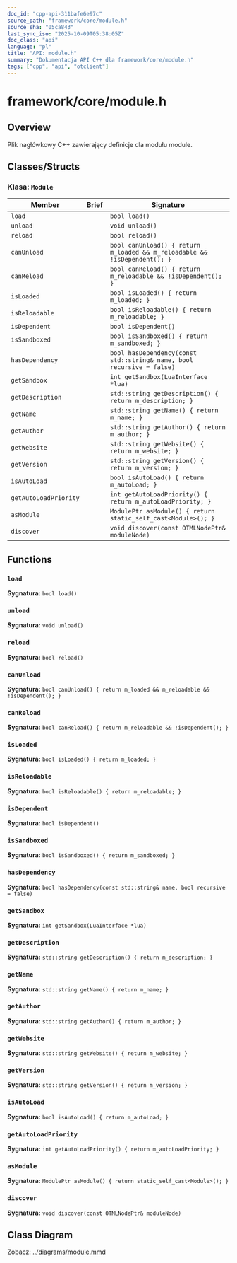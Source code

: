 ```yaml
---
doc_id: "cpp-api-311bafe6e97c"
source_path: "framework/core/module.h"
source_sha: "05ca843"
last_sync_iso: "2025-10-09T05:38:05Z"
doc_class: "api"
language: "pl"
title: "API: module.h"
summary: "Dokumentacja API C++ dla framework/core/module.h"
tags: ["cpp", "api", "otclient"]
---
```


# framework/core/module.h

## Overview

Plik nagłówkowy C++ zawierający definicje dla modułu module.

## Classes/Structs

### Klasa: `Module`

| Member | Brief | Signature |
|--------|-------|-----------|
| `load` |  | `bool load()` |
| `unload` |  | `void unload()` |
| `reload` |  | `bool reload()` |
| `canUnload` |  | `bool canUnload() { return m_loaded && m_reloadable && !isDependent(); }` |
| `canReload` |  | `bool canReload() { return m_reloadable && !isDependent(); }` |
| `isLoaded` |  | `bool isLoaded() { return m_loaded; }` |
| `isReloadable` |  | `bool isReloadable() { return m_reloadable; }` |
| `isDependent` |  | `bool isDependent()` |
| `isSandboxed` |  | `bool isSandboxed() { return m_sandboxed; }` |
| `hasDependency` |  | `bool hasDependency(const std::string& name, bool recursive = false)` |
| `getSandbox` |  | `int getSandbox(LuaInterface *lua)` |
| `getDescription` |  | `std::string getDescription() { return m_description; }` |
| `getName` |  | `std::string getName() { return m_name; }` |
| `getAuthor` |  | `std::string getAuthor() { return m_author; }` |
| `getWebsite` |  | `std::string getWebsite() { return m_website; }` |
| `getVersion` |  | `std::string getVersion() { return m_version; }` |
| `isAutoLoad` |  | `bool isAutoLoad() { return m_autoLoad; }` |
| `getAutoLoadPriority` |  | `int getAutoLoadPriority() { return m_autoLoadPriority; }` |
| `asModule` |  | `ModulePtr asModule() { return static_self_cast<Module>(); }` |
| `discover` |  | `void discover(const OTMLNodePtr& moduleNode)` |

## Functions

### `load`

**Sygnatura:** `bool load()`

### `unload`

**Sygnatura:** `void unload()`

### `reload`

**Sygnatura:** `bool reload()`

### `canUnload`

**Sygnatura:** `bool canUnload() { return m_loaded && m_reloadable && !isDependent(); }`

### `canReload`

**Sygnatura:** `bool canReload() { return m_reloadable && !isDependent(); }`

### `isLoaded`

**Sygnatura:** `bool isLoaded() { return m_loaded; }`

### `isReloadable`

**Sygnatura:** `bool isReloadable() { return m_reloadable; }`

### `isDependent`

**Sygnatura:** `bool isDependent()`

### `isSandboxed`

**Sygnatura:** `bool isSandboxed() { return m_sandboxed; }`

### `hasDependency`

**Sygnatura:** `bool hasDependency(const std::string& name, bool recursive = false)`

### `getSandbox`

**Sygnatura:** `int getSandbox(LuaInterface *lua)`

### `getDescription`

**Sygnatura:** `std::string getDescription() { return m_description; }`

### `getName`

**Sygnatura:** `std::string getName() { return m_name; }`

### `getAuthor`

**Sygnatura:** `std::string getAuthor() { return m_author; }`

### `getWebsite`

**Sygnatura:** `std::string getWebsite() { return m_website; }`

### `getVersion`

**Sygnatura:** `std::string getVersion() { return m_version; }`

### `isAutoLoad`

**Sygnatura:** `bool isAutoLoad() { return m_autoLoad; }`

### `getAutoLoadPriority`

**Sygnatura:** `int getAutoLoadPriority() { return m_autoLoadPriority; }`

### `asModule`

**Sygnatura:** `ModulePtr asModule() { return static_self_cast<Module>(); }`

### `discover`

**Sygnatura:** `void discover(const OTMLNodePtr& moduleNode)`

## Class Diagram

Zobacz: [../diagrams/module.mmd](../diagrams/module.mmd)
